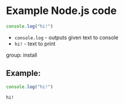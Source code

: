 # Example Node.js code

```js
console.log("hi!")
```

- `console.log` - outputs given text to console
- `hi!` - text to print

group: install

## Example: 
```js
console.log("hi!")
```
```
hi!

```

